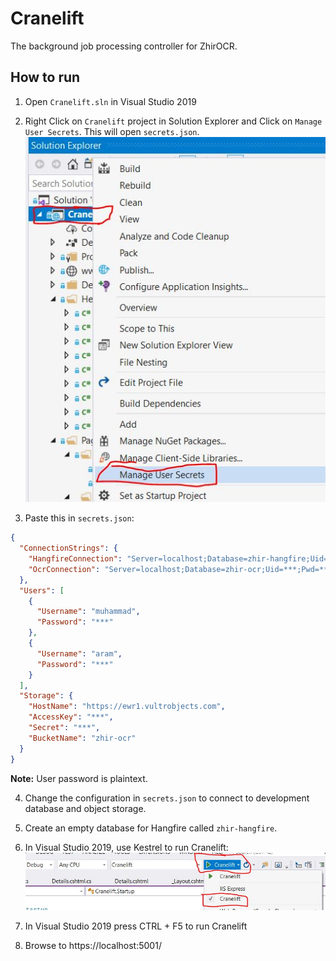# Cranelift
The background job processing controller for ZhirOCR.

## How to run

1. Open `Cranelift.sln` in Visual Studio 2019
2. Right Click on `Cranelift` project in Solution Explorer and Click on `Manage User Secrets`. This will open `secrets.json`.
   ![user-secrets](./docs/images/user-secrets.jpg)

3. Paste this in `secrets.json`:

```json
{
  "ConnectionStrings": {
    "HangfireConnection": "Server=localhost;Database=zhir-hangfire;Uid=***;Pwd=***;Allow User Variables=True;CharSet=utf8;",
    "OcrConnection": "Server=localhost;Database=zhir-ocr;Uid=***;Pwd=***;CharSet=utf8;"
  },
  "Users": [
    {
      "Username": "muhammad",
      "Password": "***"
    },
    {
      "Username": "aram",
      "Password": "***"
    }
  ],
  "Storage": {
    "HostName": "https://ewr1.vultrobjects.com",
    "AccessKey": "***",
    "Secret": "***",
    "BucketName": "zhir-ocr"
  }
}
```

**Note:** User password is plaintext.

4. Change the configuration in `secrets.json` to connect to development database and object storage.

5. Create an empty database for Hangfire called `zhir-hangfire`.

6. In Visual Studio 2019, use Kestrel to run Cranelift:
   ![run-configuration](./docs/images/run-configuration.jpg)

7. In Visual Studio 2019 press CTRL + F5 to run Cranelift

8. Browse to https://localhost:5001/
